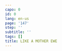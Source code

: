 ```yaml
---
capo: 0
id: 0
lang: en-us
page: '147'
step: ''
subtitle: ''
tags: []
title: LIKE A MOTHER EWE
---
```

